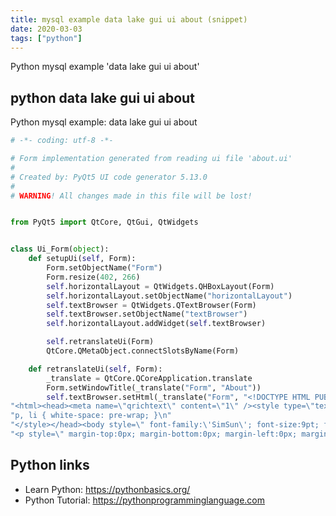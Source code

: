 ```yaml
---
title: mysql example data lake gui ui about (snippet)
date: 2020-03-03
tags: ["python"]
---
```

Python mysql example 'data lake gui ui about'


## python data lake gui ui about

Python mysql example: data lake gui ui about

```python
# -*- coding: utf-8 -*-

# Form implementation generated from reading ui file 'about.ui'
#
# Created by: PyQt5 UI code generator 5.13.0
#
# WARNING! All changes made in this file will be lost!


from PyQt5 import QtCore, QtGui, QtWidgets


class Ui_Form(object):
    def setupUi(self, Form):
        Form.setObjectName("Form")
        Form.resize(402, 266)
        self.horizontalLayout = QtWidgets.QHBoxLayout(Form)
        self.horizontalLayout.setObjectName("horizontalLayout")
        self.textBrowser = QtWidgets.QTextBrowser(Form)
        self.textBrowser.setObjectName("textBrowser")
        self.horizontalLayout.addWidget(self.textBrowser)

        self.retranslateUi(Form)
        QtCore.QMetaObject.connectSlotsByName(Form)

    def retranslateUi(self, Form):
        _translate = QtCore.QCoreApplication.translate
        Form.setWindowTitle(_translate("Form", "About"))
        self.textBrowser.setHtml(_translate("Form", "<!DOCTYPE HTML PUBLIC \"-//W3C//DTD HTML 4.0//EN\" \"http://www.w3.org/TR/REC-html40/strict.dtd\">\n"
"<html><head><meta name=\"qrichtext\" content=\"1\" /><style type=\"text/css\">\n"
"p, li { white-space: pre-wrap; }\n"
"</style></head><body style=\" font-family:\'SimSun\'; font-size:9pt; font-weight:400; font-style:normal;\">\n"
"<p style=\" margin-top:0px; margin-bottom:0px; margin-left:0px; margin-right:0px; -qt-block-indent:0; text-indent:0px;\">Data Lake 0.01 build by Hua.</p></body></html>"))


```

## Python links

- Learn Python: https://pythonbasics.org/
- Python Tutorial: https://pythonprogramminglanguage.com
